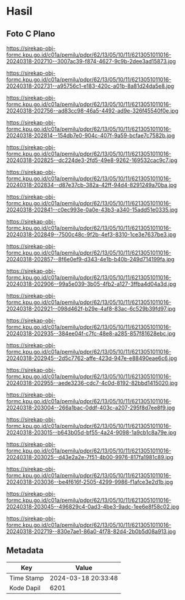 # Hasil

## Foto C Plano

https://sirekap-obj-formc.kpu.go.id/c01a/pemilu/pdpr/62/13/05/10/11/6213051011016-20240318-202710--3007ac39-f874-4627-9c9b-2dee3ad15873.jpg

https://sirekap-obj-formc.kpu.go.id/c01a/pemilu/pdpr/62/13/05/10/11/6213051011016-20240318-202731--a95756c1-e183-420c-a01b-8a81d24da5e8.jpg

https://sirekap-obj-formc.kpu.go.id/c01a/pemilu/pdpr/62/13/05/10/11/6213051011016-20240318-202756--ad83cc98-46a5-4492-ad9e-326f45540f0e.jpg

https://sirekap-obj-formc.kpu.go.id/c01a/pemilu/pdpr/62/13/05/10/11/6213051011016-20240318-202814--154db7e0-904c-407f-9a59-bcfae7c7582b.jpg

https://sirekap-obj-formc.kpu.go.id/c01a/pemilu/pdpr/62/13/05/10/11/6213051011016-20240318-202825--dc224de3-2fd5-49e8-9262-169532cac9c7.jpg

https://sirekap-obj-formc.kpu.go.id/c01a/pemilu/pdpr/62/13/05/10/11/6213051011016-20240318-202834--d87e37cb-382a-42ff-94d4-8291249a70ba.jpg

https://sirekap-obj-formc.kpu.go.id/c01a/pemilu/pdpr/62/13/05/10/11/6213051011016-20240318-202841--c0ec993e-0a0e-43b3-a340-15add51e0335.jpg

https://sirekap-obj-formc.kpu.go.id/c01a/pemilu/pdpr/62/13/05/10/11/6213051011016-20240318-202849--7500c48c-9f2b-4ef3-8310-1ce3e7637be3.jpg

https://sirekap-obj-formc.kpu.go.id/c01a/pemilu/pdpr/62/13/05/10/11/6213051011016-20240318-202857--8f6e0ef9-d343-4e1b-b40b-249d714199fa.jpg

https://sirekap-obj-formc.kpu.go.id/c01a/pemilu/pdpr/62/13/05/10/11/6213051011016-20240318-202906--99a5e039-3b05-4fb2-a127-3ffba4d04a3d.jpg

https://sirekap-obj-formc.kpu.go.id/c01a/pemilu/pdpr/62/13/05/10/11/6213051011016-20240318-202921--098d462f-b29e-4af8-83ac-6c529b39fd97.jpg

https://sirekap-obj-formc.kpu.go.id/c01a/pemilu/pdpr/62/13/05/10/11/6213051011016-20240318-202935--384ee04f-c7fc-48e8-a285-857f81628ebc.jpg

https://sirekap-obj-formc.kpu.go.id/c01a/pemilu/pdpr/62/13/05/10/11/6213051011016-20240318-202945--2d5c7762-affe-423d-947e-e88490eae6c6.jpg

https://sirekap-obj-formc.kpu.go.id/c01a/pemilu/pdpr/62/13/05/10/11/6213051011016-20240318-202955--aede3236-cdc7-4c0d-8192-82bbd1415020.jpg

https://sirekap-obj-formc.kpu.go.id/c01a/pemilu/pdpr/62/13/05/10/11/6213051011016-20240318-203004--266a1bac-0ddf-403c-a207-295f8d7ee8f9.jpg

https://sirekap-obj-formc.kpu.go.id/c01a/pemilu/pdpr/62/13/05/10/11/6213051011016-20240318-203015--b643b05d-bf55-4a24-9098-1a9cb1c8a79e.jpg

https://sirekap-obj-formc.kpu.go.id/c01a/pemilu/pdpr/62/13/05/10/11/6213051011016-20240318-203025--d43e2a2e-7f51-4b00-9976-817fa1981c89.jpg

https://sirekap-obj-formc.kpu.go.id/c01a/pemilu/pdpr/62/13/05/10/11/6213051011016-20240318-203036--be4f616f-2505-4299-9986-f1afce3e2d1b.jpg

https://sirekap-obj-formc.kpu.go.id/c01a/pemilu/pdpr/62/13/05/10/11/6213051011016-20240318-203045--496829c4-0ad3-4be3-9adc-1ee6e8f58c02.jpg

https://sirekap-obj-formc.kpu.go.id/c01a/pemilu/pdpr/62/13/05/10/11/6213051011016-20240318-202719--830e7ae1-86a0-4f78-82d4-2b0b5d08a913.jpg


## Metadata

| Key        | Value               |
| ---------- | ------------------- |
| Time Stamp | 2024-03-18 20:33:48 |
| Kode Dapil | 6201                |




